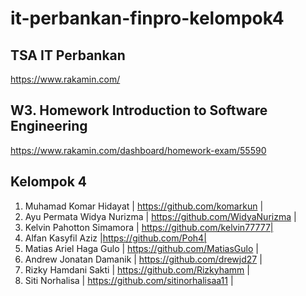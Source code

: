 ﻿# it-perbankan-finpro-kelompok4

## TSA IT Perbankan
https://www.rakamin.com/

## W3. Homework Introduction to Software Engineering
https://www.rakamin.com/dashboard/homework-exam/55590

## Kelompok 4
1. Muhamad Komar Hidayat | https://github.com/komarkun |
2. Ayu Permata Widya Nurizma | https://github.com/WidyaNurizma |
3. Kelvin Pahotton Simamora | https://github.com/kelvin77777|
4. Alfan Kasyfil Aziz |https://github.com/Poh4|
5. Matias Ariel Haga Gulo | https://github.com/MatiasGulo |
6. Andrew Jonatan Damanik | https://github.com/drewjd27 |
7. Rizky Hamdani Sakti | https://github.com/Rizkyhamm |
8.  Siti Norhalisa | https://github.com/sitinorhalisaa11 |